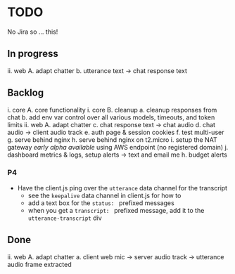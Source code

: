 # TODO
No Jira so ... this!

## In progress
ii. web A. adapt chatter
    b. utterance text -> chat response text

## Backlog
i. core A. core functionality
i. core B. cleanup
    a. cleanup responses from chat
    b. add env var control over all various models, timeouts, and token limits
ii. web A. adapt chatter
    c. chat response text -> chat audio
    d. chat audio -> client audio track
    e. auth page & session cookies
    f. test multi-user
    g. serve behind nginx
    h. serve behind nginx on t2.micro
    i. setup the NAT gateway *early alpha available* using AWS endpoint (no registered domain)
    j. dashboard metrics & logs, setup alerts -> text and email me
    h. budget alerts

### P4
- Have the client.js ping over the `utterance` data channel for the transcript
    - see the `keepalive` data channel in client.js for how to
    - add a text box for the `status: ` prefixed messages
    - when you get a `transcript: ` prefixed message, add it to the `utterance-transcript` div

## Done
ii. web A. adapt chatter
    a. client web mic -> server audio track -> utterance audio frame extracted
